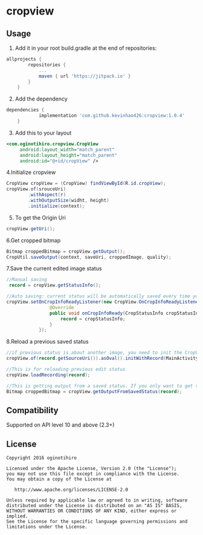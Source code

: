 # cropview

## Usage

1. Add it in your root build.gradle at the end of repositories:
```gradle
allprojects {
		repositories {
			...
			maven { url 'https://jitpack.io' }
		}
	}
```

2. Add the dependency
```gradle
dependencies {
	        implementation 'com.github.kevinhao426:cropview:1.0.4'
	}
```
3. Add this to your layout
```xml
<com.oginotihiro.cropview.CropView
     android:layout_width="match_parent"
     android:layout_height="match_parent"
     android:id="@+id/cropView" />
```

4.Initialize cropview
```java
CropView cropView = (CropView) findViewById(R.id.cropView);
cropView.of(srouceUri)
        .withAspect(r)
        .withOutputSize(widht, height)
        .initialize(context);
```
5. To get the Origin Uri
```java
cropView.getUri();
```

6.Get cropped bitmap
```java
Bitmap croppedBitmap = cropView.getOutput();
CropUtil.saveOutput(context, saveUri, croppedImage, quality);
```
7.Save the current edited image status 
```java
//Manual saving
 record = cropView.getStatusInfo();

//Auto saving: current status will be automatically saved every time your finger leaves screen 
cropView.setOnCropInfoReadyListener(new CropView.OnCropInfoReadyListener() {
                @Override
                public void onCropInfoReady(CropStatusInfo cropStatusInfo) {
                    record = cropStatusInfo;
                }
            });
```
8.Reload a previous saved status
```java
//if previous status is about another image, you need to init the CropView first
cropView.of(record.getSourceUri()).asOval().initWithRecord(MainActivity.this, record);

//This is for reloading previous edit status 
cropView.loadRecording(record);

//This is getting output from a saved status. If you only want to get the output bit map, loadRecording() is not essential.
Bitmap croppedBitmap = cropView.getOutputFromSavedStatus(record); 

``` 




## Compatibility
Supported on API level 10 and above (2.3+)

## License

    Copyright 2016 oginotihiro

    Licensed under the Apache License, Version 2.0 (the "License");
    you may not use this file except in compliance with the License.
    You may obtain a copy of the License at

       http://www.apache.org/licenses/LICENSE-2.0

    Unless required by applicable law or agreed to in writing, software
    distributed under the License is distributed on an "AS IS" BASIS,
    WITHOUT WARRANTIES OR CONDITIONS OF ANY KIND, either express or implied.
    See the License for the specific language governing permissions and
    limitations under the License.

